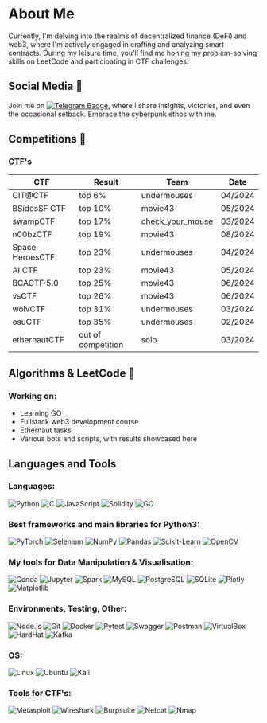 # About Me

Currently, I'm delving into the realms of decentralized finance (DeFi) and web3, where I'm actively engaged in crafting and analyzing smart contracts. During my leisure time, you'll find me honing my problem-solving skills on LeetCode and participating in CTF challenges.

## Social Media 📡

Join me on [![Telegram Badge](https://img.shields.io/badge/Telegram-2CA5E0?style=flat&logo=telegram&logoColor=white)](https://t.me/your_username), where I share insights, victories, and even the occasional setback. Embrace the cyberpunk ethos with me.

## Competitions 🥇

### CTF's

| CTF              | Result   | Team              | Date     |
| ---------------- | -------- | ----------------- | -------- |
| CIT@CTF          | top 6%   | undermouses       | 04/2024  |
| BSidesSF CTF     | top 10%  | movie43           | 05/2024  |
| swampCTF         | top 17%  | check_your_mouse  | 03/2024  |
| n00bzCTF         | top 19%  | movie43           | 08/2024  |
| Space HeroesCTF  | top 23%  | undermouses       | 04/2024  |
| AI CTF           | top 23%  | movie43           | 05/2024  |
| BCACTF 5.0       | top 25%  | movie43           | 06/2024  |
| vsCTF            | top 26%  | movie43           | 06/2024  |
| wolvCTF          | top 31%  | undermouses       | 03/2024  |
| osuCTF           | top 35%  | undermouses       | 02/2024  |
| ethernautCTF     | out of competition | solo    | 03/2024  |

## Algorithms & LeetCode 🚀

### Working on:
- Learning GO
- Fullstack web3 development course
- Ethernaut tasks
- Various bots and scripts, with results showcased here

## Languages and Tools

### Languages:
![Python](https://img.shields.io/badge/-Python-333?style=flat&logo=python)
![C](https://img.shields.io/badge/-C-333?style=flat&logo=c)
![JavaScript](https://img.shields.io/badge/-JavaScript-333?style=flat&logo=javascript)
![Solidity](https://img.shields.io/badge/-Solidity-333?style=flat&logo=solidity)
![GO](https://img.shields.io/badge/-GO-333?style=flat&logo=go)

### Best frameworks and main libraries for Python3:
![PyTorch](https://img.shields.io/badge/-PyTorch-333?style=flat&logo=pytorch)
![Selenium](https://img.shields.io/badge/-Selenium-333?style=flat&logo=selenium)
![NumPy](https://img.shields.io/badge/-NumPy-333?style=flat&logo=numpy)
![Pandas](https://img.shields.io/badge/-Pandas-333?style=flat&logo=pandas)
![Scikit-Learn](https://img.shields.io/badge/-Scikit--Learn-333?style=flat&logo=scikit-learn)
![OpenCV](https://img.shields.io/badge/-OpenCV-333?style=flat&logo=opencv)

### My tools for Data Manipulation & Visualisation:
![Conda](https://img.shields.io/badge/-Conda-333?style=flat&logo=anaconda)
![Jupyter](https://img.shields.io/badge/-Jupyter-333?style=flat&logo=jupyter)
![Spark](https://img.shields.io/badge/-Spark-333?style=flat&logo=apache-spark)
![MySQL](https://img.shields.io/badge/-MySQL-333?style=flat&logo=mysql)
![PostgreSQL](https://img.shields.io/badge/-PostgreSQL-333?style=flat&logo=postgresql)
![SQLite](https://img.shields.io/badge/-SQLite-333?style=flat&logo=sqlite)
![Plotly](https://img.shields.io/badge/-Plotly-333?style=flat&logo=plotly)
![Matplotlib](https://img.shields.io/badge/-Matplotlib-333?style=flat&logo=matplotlib)

### Environments, Testing, Other:
![Node.js](https://img.shields.io/badge/-Node.js-333?style=flat&logo=node.js)
![Git](https://img.shields.io/badge/-Git-333?style=flat&logo=git)
![Docker](https://img.shields.io/badge/-Docker-333?style=flat&logo=docker)
![Pytest](https://img.shields.io/badge/-Pytest-333?style=flat&logo=pytest)
![Swagger](https://img.shields.io/badge/-Swagger-333?style=flat&logo=swagger)
![Postman](https://img.shields.io/badge/-Postman-333?style=flat&logo=postman)
![VirtualBox](https://img.shields.io/badge/-VirtualBox-333?style=flat&logo=virtualbox)
![HardHat](https://img.shields.io/badge/-HardHat-333?style=flat&logo=ethereum)
![Kafka](https://img.shields.io/badge/-Kafka-333?style=flat&logo=apache-kafka)

### OS:
![Linux](https://img.shields.io/badge/-Linux-333?style=flat&logo=linux)
![Ubuntu](https://img.shields.io/badge/-Ubuntu-333?style=flat&logo=ubuntu)
![Kali](https://img.shields.io/badge/-Kali-333?style=flat&logo=kali-linux)

### Tools for CTF's:
![Metasploit](https://img.shields.io/badge/-Metasploit-333?style=flat&logo=metasploit)
![Wireshark](https://img.shields.io/badge/-Wireshark-333?style=flat&logo=wireshark)
![Burpsuite](https://img.shields.io/badge/-Burpsuite-333?style=flat&logo=burp-suite)
![Netcat](https://img.shields.io/badge/-Netcat-333?style=flat)
![Nmap](https://img.shields.io/badge/-Nmap-333?style=flat&logo=nmap)
